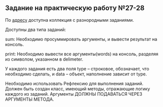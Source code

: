 ## Задание на практическую работу №27-28 
По [адресу](gitlessons2020.rtuitlab.ru:3000/reflectionTasks) доступна коллекция с разнородными заданиями.

Доступны два типа заданий:

sum: Необходимо просуммировать аргументы, и вывести результат на консоль.

print: Необходимо вывести все аргументы(words) на консоль, разделяя из символом, указанном в delimeter.

У каждого задания есть два поля type – строковое, обозначает, что необходимо сделать, и data – объект, наполнение зависит от type.

Необходимо использовать Рефлексию для выполнения заданий. Должен быть создан класс, имеющий методы, отражающие логику каждого из заданий. Аргументы ДОЛЖНЫ ПОДАВАТЬСЯ ЧЕРЕЗ АРГУМЕНТЫ МЕТОДА.